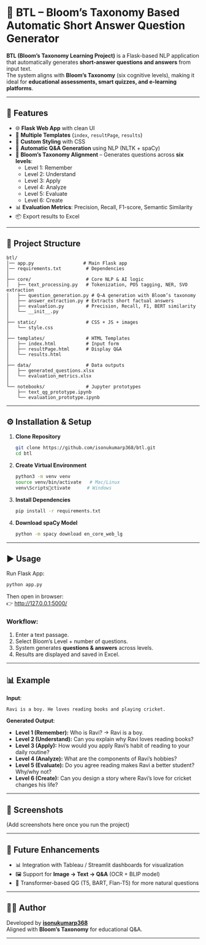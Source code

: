 # 📘 BTL – Bloom’s Taxonomy Based Automatic Short Answer Question Generator

**BTL (Bloom’s Taxonomy Learning Project)** is a Flask-based NLP application that automatically generates **short-answer questions and answers** from input text.  
The system aligns with **Bloom’s Taxonomy** (six cognitive levels), making it ideal for **educational assessments, smart quizzes, and e-learning platforms**.

---

## 🚀 Features

- 🌐 **Flask Web App** with clean UI  
- 📄 **Multiple Templates** (`index`, `resultPage`, `results`)  
- 🎨 **Custom Styling** with CSS  
- 🤖 **Automatic Q&A Generation** using NLP (NLTK + spaCy)  
- 🧠 **Bloom’s Taxonomy Alignment** – Generates questions across **six levels**:
  - Level 1: Remember  
  - Level 2: Understand  
  - Level 3: Apply  
  - Level 4: Analyze  
  - Level 5: Evaluate  
  - Level 6: Create  
- 📊 **Evaluation Metrics**: Precision, Recall, F1-score, Semantic Similarity  
- 📦 Export results to Excel  

---

## 📂 Project Structure

```
btl/
│── app.py                  # Main Flask app
│── requirements.txt         # Dependencies
│
├── core/                    # Core NLP & AI logic
│   ├── text_processing.py   # Tokenization, POS tagging, NER, SVO extraction
│   ├── question_generation.py # Q–A generation with Bloom’s taxonomy
│   ├── answer_extraction.py # Extracts short factual answers
│   ├── evaluation.py        # Precision, Recall, F1, BERT similarity
│   └── __init__.py
│
├── static/                  # CSS + JS + images
│   └── style.css
│
├── templates/               # HTML Templates
│   ├── index.html           # Input form
│   ├── resultPage.html      # Display Q&A
│   └── results.html
│
├── data/                    # Data outputs
│   ├── generated_questions.xlsx
│   └── evaluation_metrics.xlsx
│
└── notebooks/               # Jupyter prototypes
    ├── text_qg_prototype.ipynb
    └── evaluation_prototype.ipynb
```

---

## ⚙️ Installation & Setup

1. **Clone Repository**
   ```bash
   git clone https://github.com/isonukumarp368/btl.git
   cd btl
   ```

2. **Create Virtual Environment**
   ```bash
   python3 -m venv venv
   source venv/bin/activate   # Mac/Linux
   venv\Scriptsctivate      # Windows
   ```

3. **Install Dependencies**
   ```bash
   pip install -r requirements.txt
   ```

4. **Download spaCy Model**
   ```bash
   python -m spacy download en_core_web_lg
   ```

---

## ▶️ Usage

Run Flask App:

```bash
python app.py
```

Then open in browser:  
👉 http://127.0.0.1:5000/

### Workflow:
1. Enter a text passage.  
2. Select Bloom’s Level + number of questions.  
3. System generates **questions & answers** across levels.  
4. Results are displayed and saved in Excel.  

---

## 📊 Example

**Input**:  
```
Ravi is a boy. He loves reading books and playing cricket.
```

**Generated Output**:

- **Level 1 (Remember):** Who is Ravi? → Ravi is a boy.  
- **Level 2 (Understand):** Can you explain why Ravi loves reading books?  
- **Level 3 (Apply):** How would you apply Ravi’s habit of reading to your daily routine?  
- **Level 4 (Analyze):** What are the components of Ravi’s hobbies?  
- **Level 5 (Evaluate):** Do you agree reading makes Ravi a better student? Why/why not?  
- **Level 6 (Create):** Can you design a story where Ravi’s love for cricket changes his life?  

---

## 📸 Screenshots

(Add screenshots here once you run the project)

---

## 📌 Future Enhancements

- 📊 Integration with Tableau / Streamlit dashboards for visualization  
- 🖼 Support for **Image → Text → Q&A** (OCR + BLIP model)  
- 🤖 Transformer-based QG (T5, BART, Flan-T5) for more natural questions  

---

## 👨‍💻 Author

Developed by **[isonukumarp368](https://github.com/isonukumarp368)**  
Aligned with **Bloom’s Taxonomy** for educational Q&A.

---
